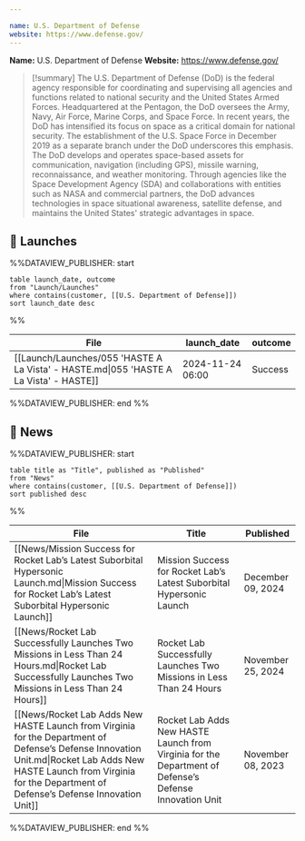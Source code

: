 ```yaml
---

name: U.S. Department of Defense
website: https://www.defense.gov/
---
```


**Name:** U.S. Department of Defense
**Website:** https://www.defense.gov/

>[!summary]
>The U.S. Department of Defense (DoD) is the federal agency responsible for coordinating and supervising all agencies and functions related to national security and the United States Armed Forces. Headquartered at the Pentagon, the DoD oversees the Army, Navy, Air Force, Marine Corps, and Space Force. In recent years, the DoD has intensified its focus on space as a critical domain for national security. The establishment of the U.S. Space Force in December 2019 as a separate branch under the DoD underscores this emphasis. The DoD develops and operates space-based assets for communication, navigation (including GPS), missile warning, reconnaissance, and weather monitoring. Through agencies like the Space Development Agency (SDA) and collaborations with entities such as NASA and commercial partners, the DoD advances technologies in space situational awareness, satellite defense, and maintains the United States' strategic advantages in space.

## 🚀 Launches
%%DATAVIEW_PUBLISHER: start
```
table launch_date, outcome
from "Launch/Launches"
where contains(customer, [[U.S. Department of Defense]])
sort launch_date desc
```
%%

| File                                                                                  | launch_date      | outcome |
| ------------------------------------------------------------------------------------- | ---------------- | ------- |
| [[Launch/Launches/055 'HASTE A La Vista' - HASTE.md\|055 'HASTE A La Vista' - HASTE]] | 2024-11-24 06:00 | Success |

%%DATAVIEW_PUBLISHER: end %%

## 📰 News
%%DATAVIEW_PUBLISHER: start
```
table title as "Title", published as "Published"
from "News"
where contains(customer, [[U.S. Department of Defense]])
sort published desc
```
%%

| File                                                                                                                                                                                                                       | Title                                                                                                   | Published         |
| -------------------------------------------------------------------------------------------------------------------------------------------------------------------------------------------------------------------------- | ------------------------------------------------------------------------------------------------------- | ----------------- |
| [[News/Mission Success for Rocket Lab’s Latest Suborbital Hypersonic Launch.md\|Mission Success for Rocket Lab’s Latest Suborbital Hypersonic Launch]]                                                                     | Mission Success for Rocket Lab’s Latest Suborbital Hypersonic Launch                                    | December 09, 2024 |
| [[News/Rocket Lab Successfully Launches Two Missions in Less Than 24 Hours.md\|Rocket Lab Successfully Launches Two Missions in Less Than 24 Hours]]                                                                       | Rocket Lab Successfully Launches Two Missions in Less Than 24 Hours                                     | November 25, 2024 |
| [[News/Rocket Lab Adds New HASTE Launch from Virginia for the Department of Defense’s Defense Innovation Unit.md\|Rocket Lab Adds New HASTE Launch from Virginia for the Department of Defense’s Defense Innovation Unit]] | Rocket Lab Adds New HASTE Launch from Virginia for the Department of Defense’s Defense Innovation Unit  | November 08, 2023 |

%%DATAVIEW_PUBLISHER: end %%